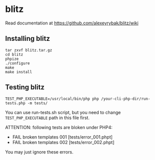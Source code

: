# blitz

Read documentation at https://github.com/alexeyrybak/blitz/wiki 

## Installing blitz

```shell
tar zxvf blitz.tar.gz
cd blitz
phpize
./configure
make
make install
```

## Testing blitz

```shell
TEST_PHP_EXECUTABLE=/usr/local/bin/php php /your-cli-php-dir/run-tests.php -m tests/
```

You can use run-tests.sh script, but you need to change `TEST_PHP_EXECUTABLE`
path in this file first.

ATTENTION: following tests are bloken under PHP4:
* FAIL broken templates 001 [tests/error_001.phpt]
* FAIL broken templates 002 [tests/error_002.phpt]

You may just ignore these errors.
